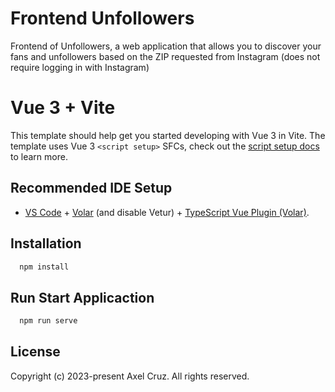 
# Frontend Unfollowers

Frontend of Unfollowers, a web application that allows you to discover your fans and unfollowers based on the ZIP requested from Instagram (does not require logging in with Instagram)

# Vue 3 + Vite

This template should help get you started developing with Vue 3 in Vite. The template uses Vue 3 `<script setup>` SFCs, check out the [script setup docs](https://v3.vuejs.org/api/sfc-script-setup.html#sfc-script-setup) to learn more.

## Recommended IDE Setup

- [VS Code](https://code.visualstudio.com/) + [Volar](https://marketplace.visualstudio.com/items?itemName=Vue.volar) (and disable Vetur) + [TypeScript Vue Plugin (Volar)](https://marketplace.visualstudio.com/items?itemName=Vue.vscode-typescript-vue-plugin).

## Installation

```bash
  npm install
```
    
## Run Start Applicaction
```bash
  npm run serve
```

## License

Copyright (c) 2023-present Axel Cruz. All rights reserved.
